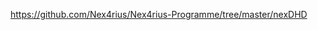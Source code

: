 <a href="https://github.com/Nex4rius/Nex4rius-Programme/tree/master/nexDHD">https://github.com/Nex4rius/Nex4rius-Programme/tree/master/nexDHD</a>
